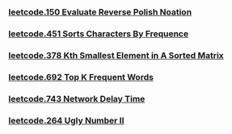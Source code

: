 ### [leetcode.150 Evaluate Reverse Polish Noation](https://github.com/lulukdog/leetcode-Python/blob/master/Heap/Super%20Ugly%20Number.py)

### [leetcode.451 Sorts Characters By Frequence](https://github.com/lulukdog/leetcode-Python/blob/master/Heap/Sorts%20Characters%20By%20Frequence.py)

### [leetcode.378 Kth Smallest Element in A Sorted Matrix](https://github.com/lulukdog/leetcode-Python/blob/master/Heap/Kth%20Smallest%20Element%20in%20A%20Sorted%20Matrix.py)

### [leetcode.692 Top K Frequent Words](https://github.com/lulukdog/leetcode-Python/blob/master/Heap/Top%20K%20Frequent%20Words.py)

### [leetcode.743 Network Delay Time](https://github.com/lulukdog/leetcode-Python/blob/master/Heap/Network%20Delay%20Time.py)

### [leetcode.264 Ugly Number II](https://github.com/lulukdog/leetcode-Python/blob/master/Heap/Ugly%20Number%20II.py)
